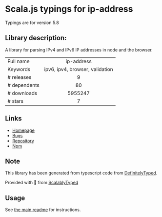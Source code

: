 
# Scala.js typings for ip-address

Typings are for version 5.8

## Library description:
A library for parsing IPv4 and IPv6 IP addresses in node and the browser.

|                    |                 |
| ------------------ | :-------------: |
| Full name          | ip-address |
| Keywords           | ipv6, ipv4, browser, validation |
| # releases         | 9 |
| # dependents       | 80 |
| # downloads        | 5955247 |
| # stars            | 7 |

## Links
- [Homepage](https://github.com/beaugunderson/ip-address#readme)
- [Bugs](https://github.com/beaugunderson/ip-address/issues)
- [Repository](https://github.com/beaugunderson/ip-address)
- [Npm](https://www.npmjs.com/package/ip-address)
    


## Note
This library has been generated from typescript code from [DefinitelyTyped](https://definitelytyped.org).

Provided with :purple_heart: from [ScalablyTyped](https://github.com/oyvindberg/ScalablyTyped)

## Usage
See [the main readme](../../readme.md) for instructions.


